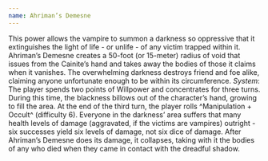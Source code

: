 ```yaml
---
name: Ahriman’s Demesne
---
```


This power allows the vampire to summon a darkness so oppressive that it extinguishes the light of life - or unlife - of any victim trapped within it. Ahriman’s Demesne creates a 50-foot (or 15-meter) radius of void that issues from the Cainite’s hand and takes away the bodies of those it claims when it vanishes. The overwhelming darkness destroys friend and foe alike, claiming anyone unfortunate enough to be within its circumference.
_System_: The player spends two points of Willpower and concentrates for three turns. During this time, the blackness billows out of the character’s hand, growing to fill the area. At the end of the third turn, the player rolls ^Manipulation + Occult^ (difficulty 6). Everyone in the darkness’ area suffers that many health levels of damage (aggravated, if the victims are vampires) outright - six successes yield six levels of damage, not six dice of damage. After Ahriman’s Demesne does its damage, it collapses, taking with it the bodies of any who died when they came in contact with the dreadful shadow.